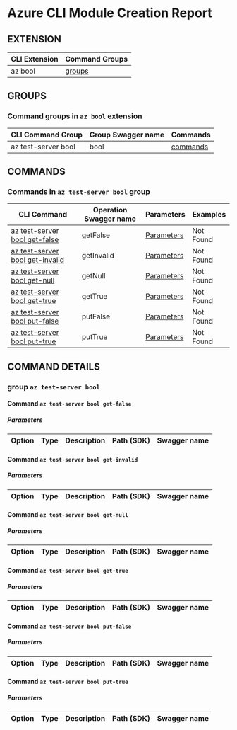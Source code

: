 # Azure CLI Module Creation Report

## EXTENSION
|CLI Extension|Command Groups|
|---------|------------|
|az bool|[groups](#CommandGroups)

## GROUPS
### <a name="CommandGroups">Command groups in `az bool` extension </a>
|CLI Command Group|Group Swagger name|Commands|
|---------|------------|--------|
|az test-server bool|bool|[commands](#CommandsInbool)|

## COMMANDS
### <a name="CommandsInbool">Commands in `az test-server bool` group</a>
|CLI Command|Operation Swagger name|Parameters|Examples|
|---------|------------|--------|-----------|
|[az test-server bool get-false](#boolgetFalse)|getFalse|[Parameters](#ParametersboolgetFalse)|Not Found|
|[az test-server bool get-invalid](#boolgetInvalid)|getInvalid|[Parameters](#ParametersboolgetInvalid)|Not Found|
|[az test-server bool get-null](#boolgetNull)|getNull|[Parameters](#ParametersboolgetNull)|Not Found|
|[az test-server bool get-true](#boolgetTrue)|getTrue|[Parameters](#ParametersboolgetTrue)|Not Found|
|[az test-server bool put-false](#boolputFalse)|putFalse|[Parameters](#ParametersboolputFalse)|Not Found|
|[az test-server bool put-true](#boolputTrue)|putTrue|[Parameters](#ParametersboolputTrue)|Not Found|


## COMMAND DETAILS

### group `az test-server bool`
#### <a name="boolgetFalse">Command `az test-server bool get-false`</a>

##### <a name="ParametersboolgetFalse">Parameters</a> 
|Option|Type|Description|Path (SDK)|Swagger name|
|------|----|-----------|----------|------------|
#### <a name="boolgetInvalid">Command `az test-server bool get-invalid`</a>

##### <a name="ParametersboolgetInvalid">Parameters</a> 
|Option|Type|Description|Path (SDK)|Swagger name|
|------|----|-----------|----------|------------|
#### <a name="boolgetNull">Command `az test-server bool get-null`</a>

##### <a name="ParametersboolgetNull">Parameters</a> 
|Option|Type|Description|Path (SDK)|Swagger name|
|------|----|-----------|----------|------------|
#### <a name="boolgetTrue">Command `az test-server bool get-true`</a>

##### <a name="ParametersboolgetTrue">Parameters</a> 
|Option|Type|Description|Path (SDK)|Swagger name|
|------|----|-----------|----------|------------|
#### <a name="boolputFalse">Command `az test-server bool put-false`</a>

##### <a name="ParametersboolputFalse">Parameters</a> 
|Option|Type|Description|Path (SDK)|Swagger name|
|------|----|-----------|----------|------------|
#### <a name="boolputTrue">Command `az test-server bool put-true`</a>

##### <a name="ParametersboolputTrue">Parameters</a> 
|Option|Type|Description|Path (SDK)|Swagger name|
|------|----|-----------|----------|------------|